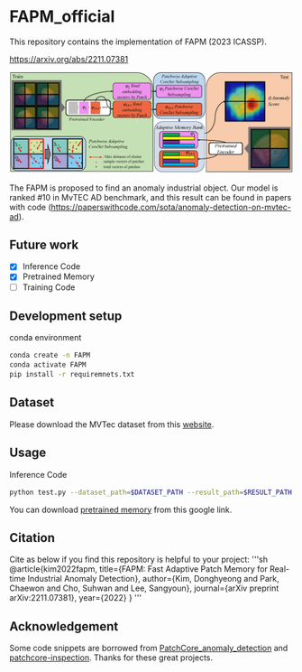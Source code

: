 # FAPM_official
This repository contains the implementation of FAPM (2023 ICASSP).

https://arxiv.org/abs/2211.07381

![](architecture.png)

The FAPM is proposed to find an anomaly industrial object. Our model is ranked #10 in MvTEC AD benchmark, and this result can be found in papers with code (https://paperswithcode.com/sota/anomaly-detection-on-mvtec-ad). 

## Future work

- [x] Inference Code
- [x] Pretrained Memory 
- [ ] Training Code 

## Development setup

conda environment
```sh
conda create -n FAPM
conda activate FAPM
pip install -r requiremnets.txt

```
## Dataset
Please download the MVTec dataset from this [website](https://www.mvtec.com/company/research/datasets/mvtec-ad).



## Usage

Inference Code
```sh
python test.py --dataset_path=$DATASET_PATH --result_path=$RESULT_PATH --category=capsule --project_root_path=$PRETRAINED_MEMORY_DIRECTORY
```
You can download [pretrained memory](https://drive.google.com/drive/folders/1z4dplHddceYLoYiKe29NY_SxeIJFstPu?usp=share_link) from this google link.

## Citation
Cite as below if you find this repository is helpful to your project:
'''sh
@article{kim2022fapm,
  title={FAPM: Fast Adaptive Patch Memory for Real-time Industrial Anomaly Detection},
  author={Kim, Donghyeong and Park, Chaewon and Cho, Suhwan and Lee, Sangyoun},
  journal={arXiv preprint arXiv:2211.07381},
  year={2022}
}
'''

## Acknowledgement

Some code snippets are borrowed from [PatchCore_anomaly_detection](https://github.com/hcw-00/PatchCore_anomaly_detection) and [patchcore-inspection](https://github.com/amazon-science/patchcore-inspection). Thanks for these great projects.

